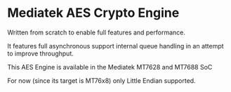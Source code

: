 # Mediatek AES Crypto Engine

Written from scratch to enable full features and performance. 

It features full asynchronous support internal queue handling in an attempt 
to improve throughput. 

This AES Engine is available in the Mediatek MT7628 and MT7688 SoC

For now (since its target is MT76x8) only Little Endian supported.
